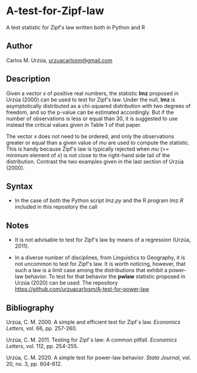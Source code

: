 # A-test-for-Zipf-law

A test statistic for Zipf's law written both in Python and R

## Author

Carlos M. Urzúa, urzuacarlosm@gmail.com

## Description

Given a vector *x* of positive real numbers, the statistic **lmz** proposed in Urzúa (2000) can be used to test for Zipf's law. Under the null, **lmz** is asymptotically distributed as a chi-squared distribution with two degrees of freedom, and so the p-value can be estimated accordingly. But if the number of observations is less or equal than 30, it is suggested to use instead the critical values given in Table 1 of that paper.

The vector *x* does not need to be ordered, and only the observations greater or equal than a given value of *mu* are used to compute the statistic. This is handy because Zipf's law is typically rejected when *mu* (>= minimum element of *x*) is not close to the right-hand side tail of the distribution. Contrast the two examples given in the last section of Urzúa (2000).  

## Syntax

* In the case of both the Python script *lmz.py* and the R program *lmz.R* included in this repository the call 

## Notes

* It is not advisable to test for Zipf's law by means of a regression (Urzúa, 2011).

* In a diverse number of disciplines, from Linguistics to Geography, it is not uncommon to test for Zipf's law. It is worth noticing, however, that such a law is a limit case among the distributions that exhibit a power-law behavior. To test for that behavior the **pwlaw** statistic proposed in Urzúa (2020) can be used. The repository https://github.com/urzuacarlosm/A-test-for-power-law 

## Bibliography

Urzúa, C. M. 2000. A simple and efficient test for Zipf´s law. *Economics Letters*, vol. 66, pp. 257-260.

Urzúa, C. M. 2011. Testing for Zipf´s law: A common pitfall. *Economics Letters*, vol. 112, pp. 254-255.

Urzúa, C. M. 2020. A simple test for power-law behavior. *Stata Journal*, vol. 20, no. 3, pp. 604-612.

